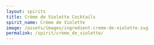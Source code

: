```yaml
---
layout: spirits
title: Crème de Violette Cocktails
spirit_name: Crème de Violette
image: /assets/images/ingredient-creme-de-violette.svg
permalink: /spirit/crème_de_violette/
---
```

